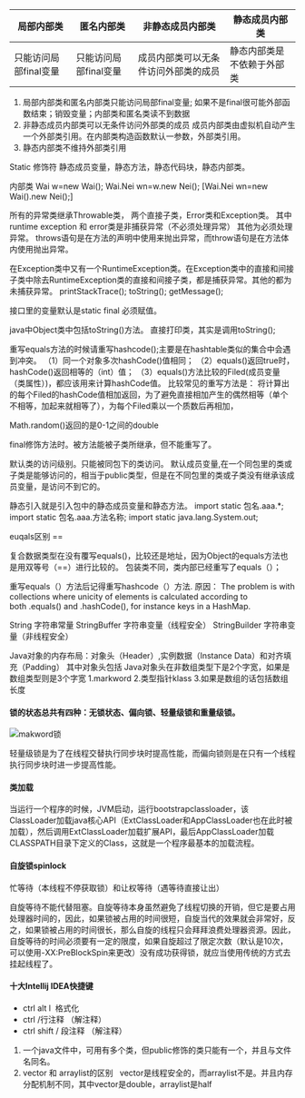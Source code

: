 

|局部内部类|匿名内部类|非静态成员内部类|静态成员内部类|
|---|---|---|---|
|只能访问局部final变量|只能访问局部final变量|成员内部类可以无条件访问外部类的成员|静态内部类是不依赖于外部类|


1. 局部内部类和匿名内部类只能访问局部final变量; 如果不是final很可能外部函数结束；销毁变量；内部类和匿名类读不到数据
2. 非静态成员内部类可以无条件访问外部类的成员
成员内部类由虚拟机自动产生一个外部类引用。在内部类构造函数默认一参数，外部类引用。
3. 静态内部类不维持外部类引用

Static 修饰符
静态成员变量，静态方法，静态代码块，静态内部类。


内部类
Wai w=new Wai(); 
Wai.Nei wn=w.new Nei(); 
[Wai.Nei wn=new Wai().new Nei();]



所有的异常类继承Throwable类，
两个直接子类，Error类和Exception类。
其中runtime exception 和 error类是非捕获异常（不必须处理异常）
其他为必须处理异常。
throws语句是在方法的声明中使用来抛出异常，而throw语句是在方法体内使用抛出异常。


在Exception类中又有一个RuntimeException类。在Exception类中的直接和间接子类中除去RuntimeException类的直接和间接子类，都是捕获异常。其他的都为未捕获异常。
printStackTrace();
toString();
getMessage();



接口里的变量默认是static final 必须赋值。


java中Object类中包括toString()方法。
直接打印类，其实是调用toString();


重写equals方法的时候请重写hashcode();主要是在hashtable类似的集合中会遇到冲突。
（1）同一个对象多次hashCode()值相同；
（2）equals()返回true时，hashCode()返回相等的（int）值；
（3）equals()方法比较的Filed(成员变量（类属性）)，都应该用来计算hashCode值。
比较常见的重写方法是：
将计算出的每个Filed的hashCode值相加返回，为了避免直接相加产生的偶然相等（单个不相等，加起来就相等了），为每个Filed乘以一个质数后再相加，


Math.random()返回的是0-1之间的double


final修饰方法时。被方法能被子类所继承，但不能重写了。

默认类的访问级别。只能被同包下的类访问。
默认成员变量,在一个同包里的类或子类是能够访问的，相当于public类型，但是在不同包里的类或子类没有继承该成员变量，是访问不到它的。



静态引入就是引入包中的静态成员变量和静态方法。
import static 包名.aaa.*; 
import static 包名.aaa.方法名称;
import static java.lang.System.out;

euqals区别 == 

复合数据类型在没有覆写equals()，比较还是地址，因为Object的equals方法也是用双等号（==）进行比较的。
包装类不同，类内部已经重写了equals（）；


重写equals（）方法后记得重写hashcode（）方法.
原因：
The problem is with collections where unicity of elements is calculated according to both .equals() and .hashCode(), for instance keys in a HashMap.









String 字符串常量
StringBuffer 字符串变量（线程安全）
StringBuilder 字符串变量（非线程安全）


Java对象的内存布局：对象头（Header）,实例数据（Instance Data）和对齐填充（Padding）
其中对象头包括
Java对象头在非数组类型下是2个字宽，如果是数组类型则是3个字宽
 1.markword
2.类型指针klass
3.如果是数组的话包括数组长度






#### 锁的状态总共有四种：无锁状态、偏向锁、轻量级锁和重量级锁。
![makword锁](http://img.blog.csdn.net/20151217151455512?watermark/2/text/aHR0cDovL2Jsb2cuY3Nkbi5uZXQv/font/5a6L5L2T/fontsize/400/fill/I0JBQkFCMA==/dissolve/70/gravity/Center)

轻量级锁是为了在线程交替执行同步块时提高性能，而偏向锁则是在只有一个线程执行同步块时进一步提高性能。


#### 类加载

当运行一个程序的时候，JVM启动，运行bootstrapclassloader，该ClassLoader加载java核心API（ExtClassLoader和AppClassLoader也在此时被加载），然后调用ExtClassLoader加载扩展API，最后AppClassLoader加载CLASSPATH目录下定义的Class，这就是一个程序最基本的加载流程。

#### 自旋锁spinlock

忙等待（本线程不停获取锁）和让权等待（遇等待直接让出）

自旋等待不能代替阻塞。自旋等待本身虽然避免了线程切换的开销，但它是要占用处理器时间的，因此，如果锁被占用的时间很短，自旋当代的效果就会非常好，反之，如果锁被占用的时间很长，那么自旋的线程只会拜拜浪费处理器资源。因此，自旋等待的时间必须要有一定的限度，如果自旋超过了限定次数（默认是10次，可以使用-XX:PreBlockSpin来更改）没有成功获得锁，就应当使用传统的方式去挂起线程了。

 #### 十大Intellij IDEA快捷键
 
 * ctrl alt l  格式化
 * ctrl \/行注释 （解注释）
 * ctrl shift \/ 段注释 （解注释）
 
 
 1. 一个java文件中，可用有多个类，但public修饰的类只能有一个，并且与文件名同名。
 2. vector 和 arraylist的区别   vector是线程安全的，而arraylist不是。并且内存分配机制不同，其中vector是double，arraylist是half
